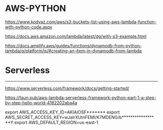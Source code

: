 # AWS-PYTHON

https://www.kodyaz.com/aws/s3-buckets-list-using-aws-lambda-function-with-python-code.aspx

https://docs.aws.amazon.com/lambda/latest/dg/with-s3-example.html

https://docs.amplify.aws/guides/functions/dynamodb-from-python-lambda/q/platform/js/#creating-an-item-in-dynamodb-from-lambda





# Serverless
-------------------------
https://www.serverless.com/framework/docs/getting-started/

https://faun.pub/aws-lambda-serverless-framework-python-part-1-a-step-by-step-hello-world-4182202aba4a

export AWS_ACCESS_KEY_ID=AKIAIOSF*******
export AWS_SECRET_ACCESS_KEY=wJalrXUtnFEMI/K7MDENG/b*****************Y
export AWS_DEFAULT_REGION=us-east-1
